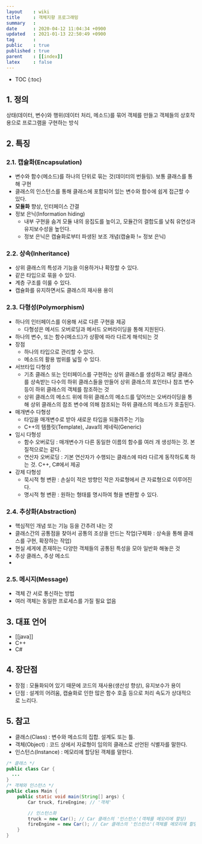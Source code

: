 ```yaml
---
layout    : wiki
title     : 객체지향 프로그래밍
summary   : 
date      : 2020-04-12 11:04:34 +0900
updated   : 2021-01-13 22:50:49 +0900
tag       : 
public    : true
published : true
parent    : [[index]]
latex     : false
---
```

* TOC
{:toc}

## 1. 정의
상태(데이터, 변수)와 행위(데이터 처리, 메소드)를 묶어 객체를 만들고 객체들의 상호작용으로 프로그램을 구현하는 방식

## 2. 특징
### 2.1. 캡슐화(Encapsulation)
- 변수와 함수(메소드)를 하나의 단위로 묶는 것(데이터의 번들링). 보통 클래스를 통해 구현
- 클래스의 인스턴스를 통해 클래스에 포함되어 있는 변수와 함수에 쉽게 접근할 수 있다.
- **모듈화** 향상, 인터페이스 간결
- 정보 은닉(Information hiding)
	- 내부 구현을 숨겨 모듈 내의 응집도를 높이고, 모듈간의 결합도를 낮춰 유연성과 유지보수성을 높인다.
	- 정보 은닉은 캡슐화로부터 파생된 보조 개념(캡슐화 != 정보 은닉)
 
 
### 2.2. 상속(Inheritance)
- 상위 클래스의 특성과 기능을 이용하거나 확장할 수 있다.
- 같은 타입으로 묶을 수 있다.
- 계층 구조를 이룰 수 있다.
- 캡슐화를 유지하면서도 클래스의 재사용 용이


### 2.3. 다형성(Polymorphism)
- 하나의 인터페이스를 이용해 서로 다른 구현을 제공
  - 다형성은 메서드 오버로딩과 메서드 오버라이딩을 통해 지원된다.
- 하나의 변수, 또는 함수(메소드)가 상황에 따라 다르게 해석되는 것
- 장점
	- 하나의 타입으로 관리할 수 있다.
	- 메소드의 활용 범위를 넓힐 수 있다.
- 서브타입 다형성
	- 기초 클래스 또는 인터페이스를 구현하는 상위 클래스를 생성하고 해당 클래스를 상속받는 다수의 하위 클래스들을 만들어 상위 클래스의 포인터나 참조 변수 등이 하위 클래스의 객체를 참조하는 것
	- 상위 클래스의 메소드 위에 하위 클래스의 메소드를 덮어쓰는 오버라이딩을 통해 상위 클래스의 참조 변수에 의해 참조되는 하위 클래스의 메소드가 호출된다.
- 매개변수 다형성
	- 타입을 매개변수로 받아 새로운 타입을 되돌려주는 기능
	- C++의 템플릿(Template), Java의 제네릭(Generic)
- 임시 다형성
	- 함수 오버로딩 : 매개변수가 다른 동일한 이름의 함수를 여러 개 생성하는 것. 본질적으로는 같다.
	- 연산자 오버로딩 : 기본 연산자가 수행되는 클래스에 따라 다르게 동작하도록 하는 것. C++, C#에서 제공
- 강제 다형성
	- 묵시적 형 변환 : 손실이 적은 방향인 작은 자료형에서 큰 자료형으로 이루어진다.
	- 명시적 형 변환 : 원하는 형태를 명시하여 형을 변환할 수 있다.


### 2.4. 추상화(Abstraction)
- 핵심적인 개념 또는 기능 등을 간추려 내는 것
- 클래스간의 공통점을 찾아서 공통의 조상을 만드는 작업(구체화 : 상속을 통해 클래스를 구현, 확장하는 작업)
- 현실 세게에 존재하는 다양한 객체들의 공통된 특성을 모아 일반화 해놓은 것
- 추상 클래스, 추상 메소드
- 
### 2.5. 메시지(Message)
- 객체 간 서로 통신하는 방법
- 여러 객체는 동일한 프로세스를 가질 필요 없음


## 3. 대표 언어
- [[java]]
- C++
- C#
 
## 4. 장단점
- 장점 : 모듈화되어 있기 때문에 코드의 재사용(생산성 향상), 유지보수가 용이
- 단점 : 설계의 어려움, 캡슐화로 인한 많은 함수 호출 등으로 처리 속도가 상대적으로 느리다.
 
## 5. 참고
- 클래스(Class) : 변수와 메소드의 집합. 설계도 또는 틀.
- 객체(Object) : 코드 상에서 자료형이 임의의 클래스로 선언된 식별자를 말한다.
- 인스턴스(Instance) : 메모리에 할당된 객체를 말한다.
 
```java
/* 클래스 */
public class Car {
  ...
}
/* 객체와 인스턴스 */
public class Main {
	public static void main(String[] args) {
		Car truck, fireEngine; // '객체'

		// 인스턴스화
		truck = new Car(); // Car 클래스의 '인스턴스'(객체를 메모리에 할당)
		fireEngine = new Car(); // Car 클래스의 '인스턴스'(객체를 메모리에 할당)
	}
}
```
